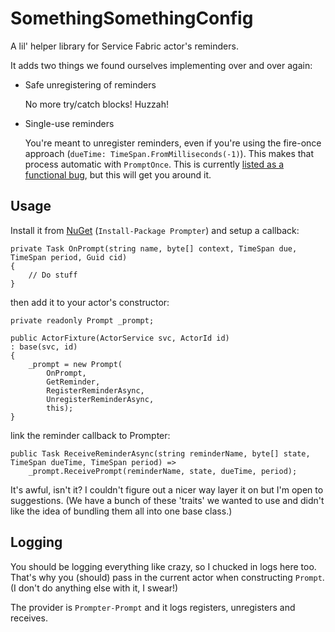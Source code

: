 # SomethingSomethingConfig
A lil' helper library for Service Fabric actor's reminders.

It adds two things we found ourselves implementing over and over again:
* Safe unregistering of reminders
  
  No more try/catch blocks! Huzzah!

* Single-use reminders
  
  You're meant to unregister reminders, even if you're using the fire-once approach (`dueTime: TimeSpan.FromMilliseconds(-1)`).
  This makes that process automatic with `PromptOnce`.
  This is currently [listed as a functional bug](https://github.com/Azure/service-fabric-issues/issues/178), but this will get you around it.

## Usage
Install it from [NuGet](https://www.nuget.org/packages/Prompter/) (`Install-Package Prompter`)
and setup a callback:
```
private Task OnPrompt(string name, byte[] context, TimeSpan due, TimeSpan period, Guid cid)
{
    // Do stuff
}
```

then add it to your actor's constructor:
```
private readonly Prompt _prompt;

public ActorFixture(ActorService svc, ActorId id)
: base(svc, id)
{
    _prompt = new Prompt(
        OnPrompt,
        GetReminder,
        RegisterReminderAsync,
        UnregisterReminderAsync,
        this);
}
```

link the reminder callback to Prompter:
```
public Task ReceiveReminderAsync(string reminderName, byte[] state, TimeSpan dueTime, TimeSpan period) =>
    _prompt.ReceivePrompt(reminderName, state, dueTime, period);
```

It's awful, isn't it?
I couldn't figure out a nicer way layer it on but I'm open to suggestions.
(We have a bunch of these 'traits' we wanted to use and didn't like the idea of bundling them all into one base class.)

## Logging
You should be logging everything like crazy, so I chucked in logs here too.
That's why you (should) pass in the current actor when constructing `Prompt`.
(I don't do anything else with it, I swear!)

The provider is `Prompter-Prompt` and it logs registers, unregisters and receives.